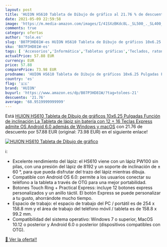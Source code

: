 ```yaml
---
layout: post
title: 'HUION HS610 Tableta de Dibujo de gráfico al 21.76 % de descuento'
date: 2021-05-09 22:59:58
image: 'https://m.media-amazon.com/images/I/41SXzBKdc8L._SL500_._SL400_.jpg'
comments: true
category: ofertas
author: 'tole.es'
slug: 'B07P3HD81W-es HUION HS610 Tableta de Dibujo de gráficos 10x6.25 Pulgadas...'
sku: 'B07P3HD81W-es'
tags: [ 'Accesorios','Informática','Tabletas gráficas','Teclados, ratones y periféricos de entrada','android','huion', ]
actualPrice: 57.88 EUR
currency: EUR
price: 57.88
comparePrice: 73.98 EUR
prodname: 'HUION HS610 Tableta de Dibujo de gráficos 10x6.25 Pulgadas Función de inclinación La Tableta de lápiz sin batería con 12 + 16 Teclas Express admite OS Android 6.0 además de Windows y macOS'
country: 'es'
flag: '🇪🇸'
brand: 'HUION'
buyurl: 'https://www.amazon.es/dp/B07P3HD81W/?tag=tolees-21'
descuento: '21.76'
average: '68.9519999999999'
---
```


Está [HUION HS610 Tableta de Dibujo de gráficos 10x6.25 Pulgadas Función de inclinación La Tableta de lápiz sin batería con 12 + 16 Teclas Express admite OS Android 6.0 además de Windows y macOS](https://www.amazon.es/dp/B07P3HD81W/?tag=tolees-21) con 21.76 de descuento por 57.88 EUR (original: 73.98 EUR) en el siguiente enlace!

[![HUION HS610 Tableta de Dibujo de gráfico](https://m.media-amazon.com/images/I/41SXzBKdc8L._SL500_._SL400_.jpg)](https://www.amazon.es/dp/B07P3HD81W/?tag=tolees-21)

ℹ️:

- Excelente rendimiento del lápiz: el HS610 viene con un lápiz PW100 sin pilas, con una presión del lápiz de 8192 y un soporte de inclinación de ± 60 °, para que pueda disfrutar del trazo del lápiz mientras dibuja.
- Compatible con Android OS 6.0: permite a los usuarios conectar su teléfono a la tableta a través de OTG para una mejor portabilidad.
- Botones Touch Ring + Practical Express: incluye 12 botones express personalizados y un anillo táctil. El botón Express se puede personalizar a tu gusto, ahorrándote mucho tiempo.
- Espacio de trabajo: el espacio de trabajo del PC / portátil es de 254 x 158.8 mm y el área de trabajo del teléfono móvil / tableta es de 158.8 x 99.2 mm.
- Compatibilidad del sistema operativo: Windows 7 o superior, MacOS 10.12 o posterior y Android 6.0 o posterior (dispositivos compatibles con OTG).

[🛒 Ver la oferta!!](https://www.amazon.es/dp/B07P3HD81W/?tag=tolees-21)
